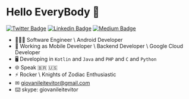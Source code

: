 # Hello EveryBody 👋

[![Twitter Badge](https://img.shields.io/badge/-@GiovaniLeiteVitor-1ca0f1?style=flat-square&labelColor=1ca0f1&logo=twitter&logoColor=white)](https://twitter.com/GiovaniLLeite) [![Linkedin Badge](https://img.shields.io/badge/-GiovaniLeiteVitor-blue?style=flat-square&logo=Linkedin&logoColor=white)](https://www.linkedin.com/in/giovani-leite-vitor-7803961b9/) [![Medium Badge](https://img.shields.io/badge/-@giovanileitevitor-000000?style=flat-square&labelColor=000000&logo=Medium)](https://medium.com/@giovanileitevitor) 

- 👨🏻‍💻 Software Engineer \ Android Developer
- 🚧 Working as Mobile Developer \ Backend Developer \ Google Cloud Developer
- 🖥 Developing in `Kotlin` and `Java` and `PHP` and `C` and `Python`
- 🌐 Speak 🇧🇷 🇺🇸 
- ⚡ Rocker \ Knights of Zodiac Enthusiastic
- ✉︎ giovanileitevitor@gmail.com
- ⌨️ skype: giovanileitevitor

<!--
**giovanileitevitor/giovanileitevitor** is a ✨ _special_ ✨ repository because its `README.md` (this file) appears on your GitHub profile.

Here are some ideas to get you started:

- 🔭 I’m currently working on ...
- 🌱 I’m currently learning ...
- 👯 I’m looking to collaborate on ...
- 🤔 I’m looking for help with ...
- 💬 Ask me about ...
- 📫 How to reach me: ...
- 😄 Pronouns: ...
- ⚡ Fun fact: ...
-->
